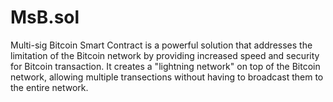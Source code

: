 # MsB.sol
Multi-sig Bitcoin Smart Contract is a powerful solution that addresses the limitation of the Bitcoin network by providing increased speed and security for Bitcoin transaction. It creates a "lightning network" on top of the Bitcoin network, allowing multiple transections without having to broadcast them to the entire network.
